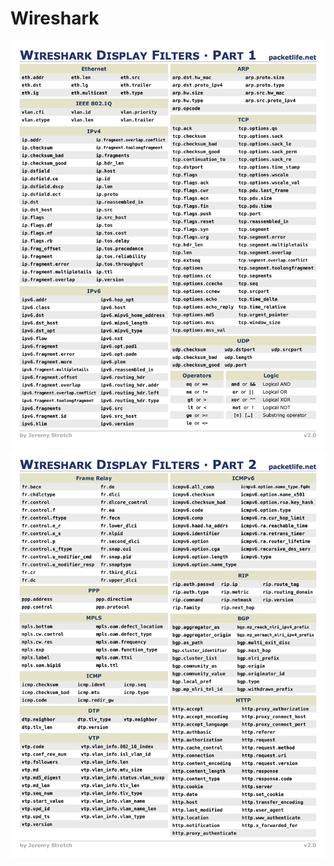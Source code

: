 # Wireshark
![image](./Wireshark_Display_Filters-0.jpg)
![image](./Wireshark_Display_Filters-1.jpg)
